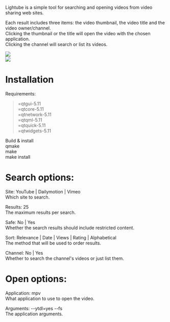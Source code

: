 Lightube is a simple tool for searching and opening videos from video sharing web sites.  

Each result includes three items: the video thumbnail, the video title and the video owner/channel.  
Clicking the thumbnail or the title will open the video with the chosen application.  
Clicking the channel will search or list its videos.  

![](https://gitlab.com/sebaro/Lightube/raw/master/screenshot1.png)  
![](https://gitlab.com/sebaro/Lightube/raw/master/screenshot2.png)  

# Installation  

Requirements:  
>=qtgui-5.11  
>=qtcore-5.11  
>=qtnetwork-5.11  
>=qtqml-5.11  
>=qtquick-5.11  
>=qtwidgets-5.11  

Build & install  
qmake  
make  
make install  

# Search options:  

Site: YouTube | Dailymotion | Vimeo  
Which site to search.  

Results: 25  
The maximum results per search.  

Safe: No | Yes  
Whether the search results should include restricted content.  

Sort: Relevance | Date | Views | Rating | Alphabetical  
The method that will be used to order results.  

Channel: No | Yes  
Whether to search the channel's videos or just list them.  

# Open options:  

Application: mpv  
What application to use to open the video.  

Arguments: --ytdl=yes --fs  
The application arguments.  
